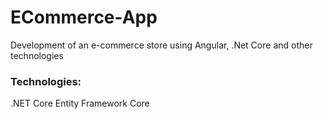 # ECommerce-App
Development of an e-commerce store using Angular, .Net Core and other technologies

### Technologies:
.NET Core
Entity Framework Core
